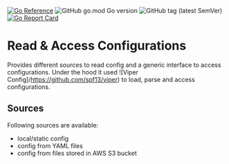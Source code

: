 [![Go Reference](https://pkg.go.dev/badge/github.com/tommzn/go-config.svg)](https://pkg.go.dev/github.com/tommzn/go-config)
![GitHub go.mod Go version](https://img.shields.io/github/go-mod/go-version/tommzn/go-config)
![GitHub tag (latest SemVer)](https://img.shields.io/github/v/tag/tommzn/go-config)
[![Go Report Card](https://goreportcard.com/badge/github.com/tommzn/go-config)](https://goreportcard.com/report/github.com/tommzn/go-config)

# Read & Access Configurations 
Provides different sources to read config and a generic interface to access configurations. Under the hood it used ![Viper Config]/https://github.com/spf13/viper) to load, parse and access configurations.

## Sources
Following sources are available:
- local/static config
- config from YAML files
- config from files stored in AWS S3 bucket



